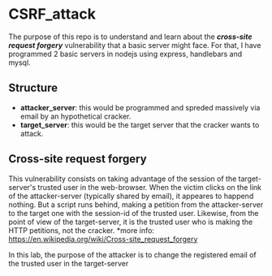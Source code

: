 # CSRF_attack
The purpose of this repo is to understand and learn about the ***cross-site request forgery*** vulnerability that a basic server might face. For that, I have programmed 2 basic servers in nodejs using express, handlebars and mysql.
## Structure
* **attacker_server**: this would be programmed and spreded massively via email by an hypothetical cracker.
* **target_server**: this would be the target server that the cracker wants to attack.
## Cross-site request forgery
This vulnerability consists on taking advantage of the session of the target-server's trusted user in the web-browser. When the victim clicks on the link of the attacker-server (typically shared by email), it appeares to happend nothing. But a script runs behind, making a petition from the attacker-server to the target one with the session-id of the trusted user. Likewise, from the point of view of the target-server, it is the trusted user who is making the HTTP petitions, not the cracker.
*more info: https://en.wikipedia.org/wiki/Cross-site_request_forgery

In this lab, the purpose of the attacker is to change the registered email of the trusted user in the target-server
